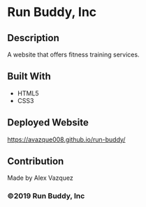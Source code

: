 # Run Buddy, Inc

## Description 
A website that offers fitness training services. 

## Built With
* HTML5
* CSS3

## Deployed Website
https://avazque008.github.io/run-buddy/

## Contribution
Made by Alex Vazquez

### ©️2019 Run Buddy, Inc
